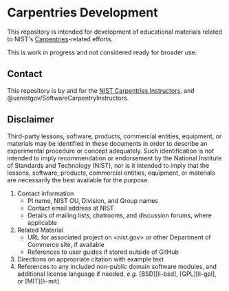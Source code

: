 # Carpentries Development

This repository is intended for development of educational materials
related to NIST's [Carpentries][carpentries]-related efforts.

This is work in progress and not considered ready for broader use.

## Contact

This repository is by and for the [NIST Carpentries Instructors][nist-carp],
and @usnistgov/SoftwareCarpentryInstructors.

## Disclaimer

Third-party lessons, software, products, commercial entities,
equipment, or materials may be identified in these documents in order
to describe an experimental procedure or concept adequately. Such
identification is not intended to imply recommendation or endorsement
by the National Institute of Standards and Technology (NIST), nor is
it intended to imply that the lessons, software, products, commercial
entities, equipment, or materials are necessarily the best available
for the purpose.

1. Contact information
   - PI name, NIST OU, Division, and Group names
   - Contact email address at NIST
   - Details of mailing lists, chatrooms, and discussion forums,
     where applicable
1. Related Material
   - URL for associated project on <nist.gov> or other Department of
     Commerce site, if available
   - References to user guides if stored outside of GitHub
1. Directions on appropriate citation with example text
1. References to any included non-public domain software modules, and
   additional license language if needed, *e.g.* [BSD][li-bsd],
   [GPL][li-gpl], or [MIT][li-mit]

<!-- links -->

[carpentries]: https://carpentries.org
[nist-carp]: https://list.nist.gov/software-carpentry-instructors
